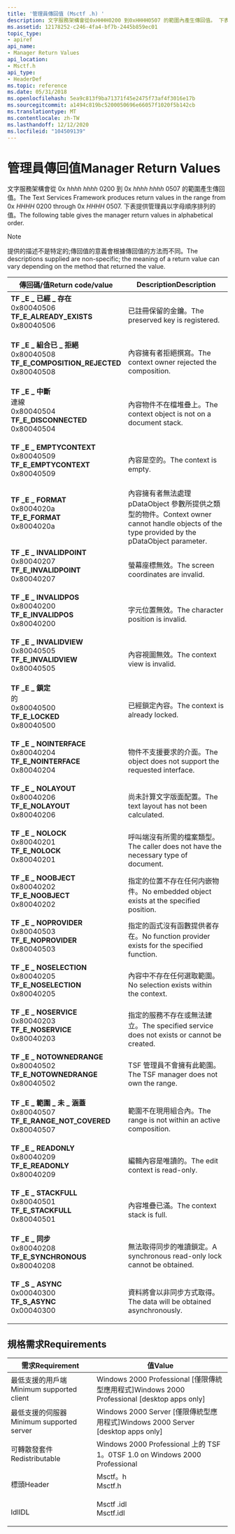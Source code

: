 ```yaml
---
title: '管理員傳回值 (Msctf .h) '
description: 文字服務架構會從0xHHHH0200 到0xHHHH0507 的範圍內產生傳回值。 下表提供管理員以字母順序排列的值。
ms.assetid: 12178252-c246-4fa4-bf7b-2445b859ec01
topic_type:
- apiref
api_name:
- Manager Return Values
api_location:
- Msctf.h
api_type:
- HeaderDef
ms.topic: reference
ms.date: 05/31/2018
ms.openlocfilehash: 5ea9c813f9ba71371f45e2475f73af4f3016e17b
ms.sourcegitcommit: a1494c819bc5200050696e66057f1020f5b142cb
ms.translationtype: MT
ms.contentlocale: zh-TW
ms.lasthandoff: 12/12/2020
ms.locfileid: "104509139"
---
```

# <a name="manager-return-values"></a><span data-ttu-id="1f415-104">管理員傳回值</span><span class="sxs-lookup"><span data-stu-id="1f415-104">Manager Return Values</span></span>

<span data-ttu-id="1f415-105">文字服務架構會從 0x *hhhh hhhh* 0200 到 0x *hhhh hhhh* 0507 的範圍產生傳回值。</span><span class="sxs-lookup"><span data-stu-id="1f415-105">The Text Services Framework produces return values in the range from 0x *HHHH* 0200 through 0x *HHHH* 0507.</span></span> <span data-ttu-id="1f415-106">下表提供管理員以字母順序排列的值。</span><span class="sxs-lookup"><span data-stu-id="1f415-106">The following table gives the manager return values in alphabetical order.</span></span>

> [!Note]  
> <span data-ttu-id="1f415-107">提供的描述不是特定的;傳回值的意義會根據傳回值的方法而不同。</span><span class="sxs-lookup"><span data-stu-id="1f415-107">The descriptions supplied are non-specific; the meaning of a return value can vary depending on the method that returned the value.</span></span>

 



| <span data-ttu-id="1f415-108">傳回碼/值</span><span class="sxs-lookup"><span data-stu-id="1f415-108">Return code/value</span></span>                                                                                                                                                                                                                                                   | <span data-ttu-id="1f415-109">Description</span><span class="sxs-lookup"><span data-stu-id="1f415-109">Description</span></span>                                                                                       |
|---------------------------------------------------------------------------------------------------------------------------------------------------------------------------------------------------------------------------------------------------------------------|---------------------------------------------------------------------------------------------------|
| <span id="TF_E_ALREADY_EXISTS"></span><span id="tf_e_already_exists"></span><dl> <span data-ttu-id="1f415-110"><dt>**TF \_E \_ 已經 \_ 存在**</dt> <dt>0x80040506</dt></span><span class="sxs-lookup"><span data-stu-id="1f415-110"><dt>**TF\_E\_ALREADY\_EXISTS**</dt> <dt>0x80040506</dt></span></span> </dl>                   | <span data-ttu-id="1f415-111">已註冊保留的金鑰。</span><span class="sxs-lookup"><span data-stu-id="1f415-111">The preserved key is registered.</span></span><br/>                                                       |
| <span id="TF_E_COMPOSITION_REJECTED"></span><span id="tf_e_composition_rejected"></span><dl> <span data-ttu-id="1f415-112"><dt>**TF \_E \_ 組合已 \_ 拒絕**</dt> <dt>0x80040508</dt></span><span class="sxs-lookup"><span data-stu-id="1f415-112"><dt>**TF\_E\_COMPOSITION\_REJECTED**</dt> <dt>0x80040508</dt></span></span> </dl> | <span data-ttu-id="1f415-113">內容擁有者拒絕撰寫。</span><span class="sxs-lookup"><span data-stu-id="1f415-113">The context owner rejected the composition.</span></span><br/>                                            |
| <span id="TF_E_DISCONNECTED"></span><span id="tf_e_disconnected"></span><dl> <span data-ttu-id="1f415-114"><dt>**TF \_E \_ 中斷**</dt>連線 <dt>0x80040504</dt></span><span class="sxs-lookup"><span data-stu-id="1f415-114"><dt>**TF\_E\_DISCONNECTED**</dt> <dt>0x80040504</dt></span></span> </dl>                          | <span data-ttu-id="1f415-115">內容物件不在檔堆疊上。</span><span class="sxs-lookup"><span data-stu-id="1f415-115">The context object is not on a document stack.</span></span><br/>                                         |
| <span id="TF_E_EMPTYCONTEXT"></span><span id="tf_e_emptycontext"></span><dl> <span data-ttu-id="1f415-116"><dt>**TF \_E \_ EMPTYCONTEXT**</dt> <dt>0x80040509</dt></span><span class="sxs-lookup"><span data-stu-id="1f415-116"><dt>**TF\_E\_EMPTYCONTEXT**</dt> <dt>0x80040509</dt></span></span> </dl>                          | <span data-ttu-id="1f415-117">內容是空的。</span><span class="sxs-lookup"><span data-stu-id="1f415-117">The context is empty.</span></span><br/>                                                                  |
| <span id="TF_E_FORMAT"></span><span id="tf_e_format"></span><dl> <span data-ttu-id="1f415-118"><dt>**TF \_E \_ FORMAT**</dt> <dt>0x8004020a</dt></span><span class="sxs-lookup"><span data-stu-id="1f415-118"><dt>**TF\_E\_FORMAT**</dt> <dt>0x8004020a</dt></span></span> </dl>                                            | <span data-ttu-id="1f415-119">內容擁有者無法處理 pDataObject 參數所提供之類型的物件。</span><span class="sxs-lookup"><span data-stu-id="1f415-119">Context owner cannot handle objects of the type provided by the pDataObject parameter.</span></span><br/> |
| <span id="TF_E_INVALIDPOINT"></span><span id="tf_e_invalidpoint"></span><dl> <span data-ttu-id="1f415-120"><dt>**TF \_E \_ INVALIDPOINT**</dt> <dt>0x80040207</dt></span><span class="sxs-lookup"><span data-stu-id="1f415-120"><dt>**TF\_E\_INVALIDPOINT**</dt> <dt>0x80040207</dt></span></span> </dl>                          | <span data-ttu-id="1f415-121">螢幕座標無效。</span><span class="sxs-lookup"><span data-stu-id="1f415-121">The screen coordinates are invalid.</span></span><br/>                                                    |
| <span id="TF_E_INVALIDPOS"></span><span id="tf_e_invalidpos"></span><dl> <span data-ttu-id="1f415-122"><dt>**TF \_E \_ INVALIDPOS**</dt> <dt>0x80040200</dt></span><span class="sxs-lookup"><span data-stu-id="1f415-122"><dt>**TF\_E\_INVALIDPOS**</dt> <dt>0x80040200</dt></span></span> </dl>                                | <span data-ttu-id="1f415-123">字元位置無效。</span><span class="sxs-lookup"><span data-stu-id="1f415-123">The character position is invalid.</span></span><br/>                                                     |
| <span id="TF_E_INVALIDVIEW"></span><span id="tf_e_invalidview"></span><dl> <span data-ttu-id="1f415-124"><dt>**TF \_E \_ INVALIDVIEW**</dt> <dt>0x80040505</dt></span><span class="sxs-lookup"><span data-stu-id="1f415-124"><dt>**TF\_E\_INVALIDVIEW**</dt> <dt>0x80040505</dt></span></span> </dl>                             | <span data-ttu-id="1f415-125">內容視圖無效。</span><span class="sxs-lookup"><span data-stu-id="1f415-125">The context view is invalid.</span></span><br/>                                                           |
| <span id="TF_E_LOCKED"></span><span id="tf_e_locked"></span><dl> <span data-ttu-id="1f415-126"><dt>**TF \_E \_ 鎖定**</dt>的 <dt>0x80040500</dt></span><span class="sxs-lookup"><span data-stu-id="1f415-126"><dt>**TF\_E\_LOCKED**</dt> <dt>0x80040500</dt></span></span> </dl>                                            | <span data-ttu-id="1f415-127">已經鎖定內容。</span><span class="sxs-lookup"><span data-stu-id="1f415-127">The context is already locked.</span></span><br/>                                                         |
| <span id="TF_E_NOINTERFACE"></span><span id="tf_e_nointerface"></span><dl> <span data-ttu-id="1f415-128"><dt>**TF \_E \_ NOINTERFACE**</dt> <dt>0x80040204</dt></span><span class="sxs-lookup"><span data-stu-id="1f415-128"><dt>**TF\_E\_NOINTERFACE**</dt> <dt>0x80040204</dt></span></span> </dl>                             | <span data-ttu-id="1f415-129">物件不支援要求的介面。</span><span class="sxs-lookup"><span data-stu-id="1f415-129">The object does not support the requested interface.</span></span><br/>                                   |
| <span id="TF_E_NOLAYOUT"></span><span id="tf_e_nolayout"></span><dl> <span data-ttu-id="1f415-130"><dt>**TF \_E \_ NOLAYOUT**</dt> <dt>0x80040206</dt></span><span class="sxs-lookup"><span data-stu-id="1f415-130"><dt>**TF\_E\_NOLAYOUT**</dt> <dt>0x80040206</dt></span></span> </dl>                                      | <span data-ttu-id="1f415-131">尚未計算文字版面配置。</span><span class="sxs-lookup"><span data-stu-id="1f415-131">The text layout has not been calculated.</span></span><br/>                                               |
| <span id="TF_E_NOLOCK"></span><span id="tf_e_nolock"></span><dl> <span data-ttu-id="1f415-132"><dt>**TF \_E \_ NOLOCK**</dt> <dt>0x80040201</dt></span><span class="sxs-lookup"><span data-stu-id="1f415-132"><dt>**TF\_E\_NOLOCK**</dt> <dt>0x80040201</dt></span></span> </dl>                                            | <span data-ttu-id="1f415-133">呼叫端沒有所需的檔案類型。</span><span class="sxs-lookup"><span data-stu-id="1f415-133">The caller does not have the necessary type of document.</span></span><br/>                               |
| <span id="TF_E_NOOBJECT"></span><span id="tf_e_noobject"></span><dl> <span data-ttu-id="1f415-134"><dt>**TF \_E \_ NOOBJECT**</dt> <dt>0x80040202</dt></span><span class="sxs-lookup"><span data-stu-id="1f415-134"><dt>**TF\_E\_NOOBJECT**</dt> <dt>0x80040202</dt></span></span> </dl>                                      | <span data-ttu-id="1f415-135">指定的位置不存在任何内嵌物件。</span><span class="sxs-lookup"><span data-stu-id="1f415-135">No embedded object exists at the specified position.</span></span><br/>                                   |
| <span id="TF_E_NOPROVIDER"></span><span id="tf_e_noprovider"></span><dl> <span data-ttu-id="1f415-136"><dt>**TF \_E \_ NOPROVIDER**</dt> <dt>0x80040503</dt></span><span class="sxs-lookup"><span data-stu-id="1f415-136"><dt>**TF\_E\_NOPROVIDER**</dt> <dt>0x80040503</dt></span></span> </dl>                                | <span data-ttu-id="1f415-137">指定的函式沒有函數提供者存在。</span><span class="sxs-lookup"><span data-stu-id="1f415-137">No function provider exists for the specified function.</span></span><br/>                                |
| <span id="TF_E_NOSELECTION"></span><span id="tf_e_noselection"></span><dl> <span data-ttu-id="1f415-138"><dt>**TF \_E \_ NOSELECTION**</dt> <dt>0x80040205</dt></span><span class="sxs-lookup"><span data-stu-id="1f415-138"><dt>**TF\_E\_NOSELECTION**</dt> <dt>0x80040205</dt></span></span> </dl>                             | <span data-ttu-id="1f415-139">內容中不存在任何選取範圍。</span><span class="sxs-lookup"><span data-stu-id="1f415-139">No selection exists within the context.</span></span><br/>                                                |
| <span id="TF_E_NOSERVICE"></span><span id="tf_e_noservice"></span><dl> <span data-ttu-id="1f415-140"><dt>**TF \_E \_ NOSERVICE**</dt> <dt>0x80040203</dt></span><span class="sxs-lookup"><span data-stu-id="1f415-140"><dt>**TF\_E\_NOSERVICE**</dt> <dt>0x80040203</dt></span></span> </dl>                                   | <span data-ttu-id="1f415-141">指定的服務不存在或無法建立。</span><span class="sxs-lookup"><span data-stu-id="1f415-141">The specified service does not exists or cannot be created.</span></span><br/>                            |
| <span id="TF_E_NOTOWNEDRANGE"></span><span id="tf_e_notownedrange"></span><dl> <span data-ttu-id="1f415-142"><dt>**TF \_E \_ NOTOWNEDRANGE**</dt> <dt>0x80040502</dt></span><span class="sxs-lookup"><span data-stu-id="1f415-142"><dt>**TF\_E\_NOTOWNEDRANGE**</dt> <dt>0x80040502</dt></span></span> </dl>                       | <span data-ttu-id="1f415-143">TSF 管理員不會擁有此範圍。</span><span class="sxs-lookup"><span data-stu-id="1f415-143">The TSF manager does not own the range.</span></span><br/>                                                |
| <span id="TF_E_RANGE_NOT_COVERED"></span><span id="tf_e_range_not_covered"></span><dl> <span data-ttu-id="1f415-144"><dt>**TF \_E \_ 範圍 \_ 未 \_ 涵蓋**</dt> <dt>0x80040507</dt></span><span class="sxs-lookup"><span data-stu-id="1f415-144"><dt>**TF\_E\_RANGE\_NOT\_COVERED**</dt> <dt>0x80040507</dt></span></span> </dl>         | <span data-ttu-id="1f415-145">範圍不在現用組合內。</span><span class="sxs-lookup"><span data-stu-id="1f415-145">The range is not within an active composition.</span></span><br/>                                         |
| <span id="TF_E_READONLY"></span><span id="tf_e_readonly"></span><dl> <span data-ttu-id="1f415-146"><dt>**TF \_E \_ READONLY**</dt> <dt>0x80040209</dt></span><span class="sxs-lookup"><span data-stu-id="1f415-146"><dt>**TF\_E\_READONLY**</dt> <dt>0x80040209</dt></span></span> </dl>                                      | <span data-ttu-id="1f415-147">編輯內容是唯讀的。</span><span class="sxs-lookup"><span data-stu-id="1f415-147">The edit context is read-only.</span></span><br/>                                                         |
| <span id="TF_E_STACKFULL"></span><span id="tf_e_stackfull"></span><dl> <span data-ttu-id="1f415-148"><dt>**TF \_E \_ STACKFULL**</dt> <dt>0x80040501</dt></span><span class="sxs-lookup"><span data-stu-id="1f415-148"><dt>**TF\_E\_STACKFULL**</dt> <dt>0x80040501</dt></span></span> </dl>                                   | <span data-ttu-id="1f415-149">內容堆疊已滿。</span><span class="sxs-lookup"><span data-stu-id="1f415-149">The context stack is full.</span></span><br/>                                                             |
| <span id="TF_E_SYNCHRONOUS"></span><span id="tf_e_synchronous"></span><dl> <span data-ttu-id="1f415-150"><dt>**TF \_E \_ 同步**</dt> <dt>0x80040208</dt></span><span class="sxs-lookup"><span data-stu-id="1f415-150"><dt>**TF\_E\_SYNCHRONOUS**</dt> <dt>0x80040208</dt></span></span> </dl>                             | <span data-ttu-id="1f415-151">無法取得同步的唯讀鎖定。</span><span class="sxs-lookup"><span data-stu-id="1f415-151">A synchronous read-only lock cannot be obtained.</span></span><br/>                                       |
| <span id="TF_S_ASYNC"></span><span id="tf_s_async"></span><dl> <span data-ttu-id="1f415-152"><dt>**TF \_S \_ ASYNC**</dt> <dt>0x00040300</dt></span><span class="sxs-lookup"><span data-stu-id="1f415-152"><dt>**TF\_S\_ASYNC**</dt> <dt>0x00040300</dt></span></span> </dl>                                               | <span data-ttu-id="1f415-153">資料將會以非同步方式取得。</span><span class="sxs-lookup"><span data-stu-id="1f415-153">The data will be obtained asynchronously.</span></span><br/>                                              |



 

## <a name="requirements"></a><span data-ttu-id="1f415-154">規格需求</span><span class="sxs-lookup"><span data-stu-id="1f415-154">Requirements</span></span>



| <span data-ttu-id="1f415-155">需求</span><span class="sxs-lookup"><span data-stu-id="1f415-155">Requirement</span></span> | <span data-ttu-id="1f415-156">值</span><span class="sxs-lookup"><span data-stu-id="1f415-156">Value</span></span> |
|-------------------------------------|--------------------------------------------------------------------------------------|
| <span data-ttu-id="1f415-157">最低支援的用戶端</span><span class="sxs-lookup"><span data-stu-id="1f415-157">Minimum supported client</span></span><br/> | <span data-ttu-id="1f415-158">Windows 2000 Professional \[僅限傳統型應用程式\]</span><span class="sxs-lookup"><span data-stu-id="1f415-158">Windows 2000 Professional \[desktop apps only\]</span></span><br/>                           |
| <span data-ttu-id="1f415-159">最低支援的伺服器</span><span class="sxs-lookup"><span data-stu-id="1f415-159">Minimum supported server</span></span><br/> | <span data-ttu-id="1f415-160">Windows 2000 Server \[僅限傳統型應用程式\]</span><span class="sxs-lookup"><span data-stu-id="1f415-160">Windows 2000 Server \[desktop apps only\]</span></span><br/>                                 |
| <span data-ttu-id="1f415-161">可轉散發套件</span><span class="sxs-lookup"><span data-stu-id="1f415-161">Redistributable</span></span><br/>          | <span data-ttu-id="1f415-162">Windows 2000 Professional 上的 TSF 1。0</span><span class="sxs-lookup"><span data-stu-id="1f415-162">TSF 1.0 on Windows 2000 Professional</span></span><br/>                                      |
| <span data-ttu-id="1f415-163">標頭</span><span class="sxs-lookup"><span data-stu-id="1f415-163">Header</span></span><br/>                   | <dl> <span data-ttu-id="1f415-164"><dt>Msctf。h</dt></span><span class="sxs-lookup"><span data-stu-id="1f415-164"><dt>Msctf.h</dt></span></span> </dl>   |
| <span data-ttu-id="1f415-165">Idl</span><span class="sxs-lookup"><span data-stu-id="1f415-165">IDL</span></span><br/>                      | <dl> <span data-ttu-id="1f415-166"><dt>Msctf .idl</dt></span><span class="sxs-lookup"><span data-stu-id="1f415-166"><dt>Msctf.idl</dt></span></span> </dl> |



 

 





